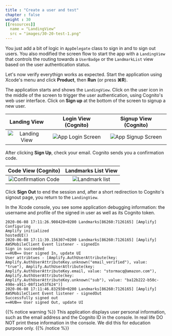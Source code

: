 ```yaml
---
title : "Create a user and test"
chapter : false
weight : 30
[[resources]]
  name = "LandingView"
  src = "images/30-20-test-1.png"
---
```


You just add a bit of logic in `AppDelegate` class to sign in and to sign out users.  You also modified the screen flow to start the app with a `LandingView` that controls the routing towards a `UserBadge` or the `LandmarkList` view based on the user authentication status.

Let's now verify everythign works as expected.  Start the application using Xcode's menu and click **Product**, then **Run** (or press **&#8984;R**).

The application starts and shows the `LandingView`.  Click on the user icon in the middle of the screen to trigger the user authentication, using Cognito's web user interface. Click on **Sign up** at the bottom of the screen to signup a new user.

Landing View | Login View (Cognito) | Signup View (Cognito)
:---: | :---: | :---: |
![Landing View](/images/30-20-test-1.png) | ![App Login Screen](/images/30-20-test-5.png) | ![App Signup Screen](/images/30-20-test-3.png) |

After clicking **Sign Up**, check your email.  Cognito sends you a confirmation code.

Code View (Cognito) | Landmarks List View
:---: | :---: |
![Confirmation Code](/images/30-20-test-4.png) | ![Landmark list](/images/30-20-test-6.png) |

Click **Sign Out** to end the session and, after a short redirection to Cognito's signout page, you return to the `LandingView`.

In the Xcode console, you see some application debugging information: the username and profile of the signed in user as well as its Cognito token.  

```text 
2020-06-08 17:11:26.908420+0200 Landmarks[86260:7126165] [Amplify] Configuring
Amplify initialized
hostedUI()
2020-06-08 17:11:39.156307+0200 Landmarks[86260:7126165] [Amplify] AWSMobileClient Event listener - signedIn
Sign in succeeded
==HUB== User signed In, update UI
User attribtues - [Amplify.AuthUserAttribute(key: Amplify.AuthUserAttributeKey.unknown("email_verified"), value: "true"), Amplify.AuthUserAttribute(key: Amplify.AuthUserAttributeKey.email, value: "stormacq@amazon.com"), Amplify.AuthUserAttribute(key: Amplify.AuthUserAttributeKey.unknown("sub"), value: "ba12b222-b50c-498e-a911-08f11e53f624")]
2020-06-08 17:11:46.832938+0200 Landmarks[86260:7126165] [Amplify] AWSMobileClient Event listener - signedOut
Successfully signed out
==HUB== User signed Out, update UI
```

{{% notice warning %}}
This application displays user personal information, such as the email address and the Cognito ID in the console.  In real life DO NOT print these information in the console.  We did this for education purpose only.
{{% /notice %}}